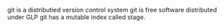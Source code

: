 git is a distributied version control system
git is free software distributed under GLP
git has a mutable index called stage.
